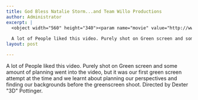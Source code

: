 ```yaml
---
title: God Bless Natalie Storm...and Team Willo Productions
author: Administrator
excerpt: |
  <object width="560" height="340"><param name="movie" value="http://www.youtube.com/v/KVnhcUe7E54&hl=en_US&fs=1&rel=0"></param><param name="allowFullScreen" value="true"></param><param name="allowscriptaccess" value="always"></param><embed src="http://www.youtube.com/v/KVnhcUe7E54&hl=en_US&fs=1&rel=0" type="application/x-shockwave-flash" allowscriptaccess="always" allowfullscreen="true" width="560" height="340"></embed></object>
  
  A lot of People liked this video. Purely shot on Green screen and some amount of planning went into the video,...
layout: post

---
```

A lot of People liked this video. Purely shot on Green screen and some amount of planning went into the video, but it was our first green screen attempt at the time and we learnt about planning our perspectives and finding our backgrounds before the greenscreen shoot. Directed by Dexter "3D" Pottinger.
